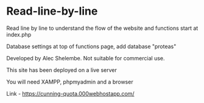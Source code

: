# Read-line-by-line

Read line by line to understand the flow of the website and functions start at index.php

Database settings at top of functions page, add database "proteas"

Developed by Alec Shelembe. Not suitable for commercial use. 

This site has been deployed on a live server

You will need XAMPP, phpmyadmin and a browser

Link - https://cunning-quota.000webhostapp.com/
